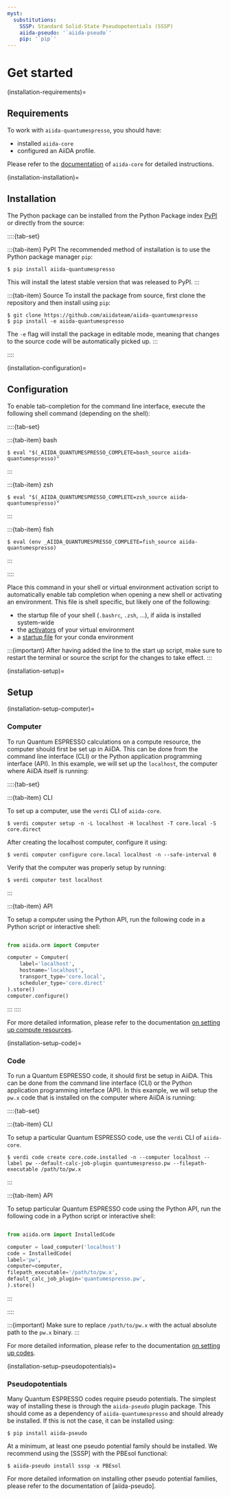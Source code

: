 ```yaml
---
myst:
  substitutions:
    SSSP: Standard Solid-State Pseudopotentials (SSSP)
    aiida-pseudo: '`aiida-pseudo`'
    pip: '`pip`'
---
```


# Get started

(installation-requirements)=

## Requirements

To work with `aiida-quantumespresso`, you should have:

- installed `aiida-core`
- configured an AiiDA profile.

Please refer to the [documentation](https://aiida.readthedocs.io/projects/aiida-core/en/latest/intro/get_started.html) of `aiida-core` for detailed instructions.

(installation-installation)=

## Installation

The Python package can be installed from the Python Package index [PyPI](https://pypi.org/) or directly from the source:

::::{tab-set}

:::{tab-item} PyPI
The recommended method of installation is to use the Python package manager `pip`:

```console
$ pip install aiida-quantumespresso
```

This will install the latest stable version that was released to PyPI.
:::

:::{tab-item} Source
To install the package from source, first clone the repository and then install using `pip`:

```console
$ git clone https://github.com/aiidateam/aiida-quantumespresso
$ pip install -e aiida-quantumespresso
```

The ``-e`` flag will install the package in editable mode, meaning that changes to the source code will be automatically picked up.
:::

::::

(installation-configuration)=

## Configuration

To enable tab-completion for the command line interface, execute the following shell command (depending on the shell):

::::{tab-set}

:::{tab-item} bash
```console
$ eval "$(_AIIDA_QUANTUMESPRESSO_COMPLETE=bash_source aiida-quantumespresso)"
```
:::

:::{tab-item} zsh
```console
$ eval "$(_AIIDA_QUANTUMESPRESSO_COMPLETE=zsh_source aiida-quantumespresso)"
```
:::

:::{tab-item} fish
```console
$ eval (env _AIIDA_QUANTUMESPRESSO_COMPLETE=fish_source aiida-quantumespresso)
```
:::

::::

Place this command in your shell or virtual environment activation script to automatically enable tab completion when opening a new shell or activating an environment.
This file is shell specific, but likely one of the following:

- the startup file of your shell (`.bashrc`, `.zsh`, ...), if aiida is installed system-wide
- the [activators](https://virtualenv.pypa.io/en/latest/user_guide.html#activators) of your virtual environment
- a [startup file](https://conda.io/projects/conda/en/latest/user-guide/tasks/manage-environments.html#saving-environment-variables) for your conda environment

:::{important}
After having added the line to the start up script, make sure to restart the terminal or source the script for the changes to take effect.
:::

(installation-setup)=

## Setup

(installation-setup-computer)=

### Computer

To run Quantum ESPRESSO calculations on a compute resource, the computer should first be set up in AiiDA.
This can be done from the command line interface (CLI) or the Python application programming interface (API).
In this example, we will set up the `localhost`, the computer where AiiDA itself is running:

::::{tab-set}

:::{tab-item} CLI

To set up a computer, use the ``verdi`` CLI of ``aiida-core``.

```console
$ verdi computer setup -n -L localhost -H localhost -T core.local -S core.direct
```

After creating the localhost computer, configure it using:

```console
$ verdi computer configure core.local localhost -n --safe-interval 0
```

Verify that the computer was properly setup by running:

```console
$ verdi computer test localhost
```
:::

:::{tab-item} API

To setup a computer using the Python API, run the following code in a Python script or interactive shell:

```python

from aiida.orm import Computer

computer = Computer(
    label='localhost',
    hostname='localhost',
    transport_type='core.local',
    scheduler_type='core.direct'
).store()
computer.configure()
```
:::
::::

For more detailed information, please refer to the documentation [on setting up compute resources](https://aiida.readthedocs.io/projects/aiida-core/en/latest/howto/run_codes.html#how-to-set-up-a-computer).

(installation-setup-code)=

### Code

To run a Quantum ESPRESSO code, it should first be setup in AiiDA.
This can be done from the command line interface (CLI) or the Python application programming interface (API).
In this example, we will setup the `pw.x` code that is installed on the computer where AiiDA is running:

::::{tab-set}

:::{tab-item} CLI

To setup a particular Quantum ESPRESSO code, use the ``verdi`` CLI of ``aiida-core``.

```console
$ verdi code create core.code.installed -n --computer localhost --label pw --default-calc-job-plugin quantumespresso.pw --filepath-executable /path/to/pw.x
```
:::

:::{tab-item} API

To setup particular Quantum ESPRESSO code using the Python API, run the following code in a Python script or interactive shell:

```python

from aiida.orm import InstalledCode

computer = load_computer('localhost')
code = InstalledCode(
label='pw',
computer=computer,
filepath_executable='/path/to/pw.x',
default_calc_job_plugin='quantumespresso.pw',
).store()
```
:::

::::

:::{important}
Make sure to replace `/path/to/pw.x` with the actual absolute path to the `pw.x` binary.
:::

For more detailed information, please refer to the documentation [on setting up codes](https://aiida.readthedocs.io/projects/aiida-core/en/latest/howto/run_codes.html#how-to-setup-a-code).

(installation-setup-pseudopotentials)=

### Pseudopotentials

Many Quantum ESPRESSO codes require pseudo potentials.
The simplest way of installing these is through the `aiida-pseudo` plugin package.
This should come as a dependency of `aiida-quantumespresso` and should already be installed.
If this is not the case, it can be installed using:

```console
$ pip install aiida-pseudo
```

At a minimum, at least one pseudo potential family should be installed.
We recommend using the [SSSP] with the PBEsol functional:

```console
$ aiida-pseudo install sssp -x PBEsol
```

For more detailed information on installing other pseudo potential families, please refer to the documentation of [aiida-pseudo].
